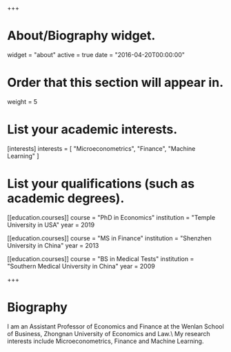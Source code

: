 +++
# About/Biography widget.
widget = "about"
active = true
date = "2016-04-20T00:00:00"

# Order that this section will appear in.
weight = 5

# List your academic interests.
[interests]
interests = [
"Microeconometrics",
"Finance",
"Machine Learning"
]

# List your qualifications (such as academic degrees).
[[education.courses]]
course = "PhD in Economics"
institution = "Temple University in USA"
year = 2019

[[education.courses]]
course = "MS in Finance"
institution = "Shenzhen University in China"
year = 2013

[[education.courses]]
course = "BS in Medical Tests"
institution = "Southern Medical University in China"
year = 2009

+++

# Biography


I am an Assistant Professor of Economics and Finance at the Wenlan School of Business, Zhongnan University of Economics and Law.\\
My research interests include Microeconometrics, Finance and Machine Learning.




